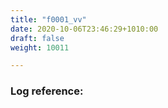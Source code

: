 ```yaml
---
title: "f0001_vv"
date: 2020-10-06T23:46:29+1010:00
draft: false
weight: 10011

---
```


### Log reference: <no value>

```
